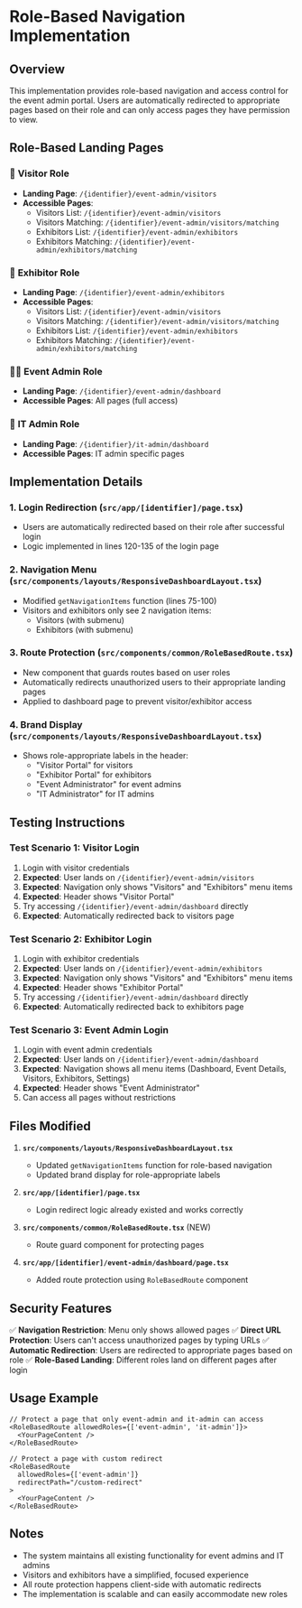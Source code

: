 # Role-Based Navigation Implementation

## Overview
This implementation provides role-based navigation and access control for the event admin portal. Users are automatically redirected to appropriate pages based on their role and can only access pages they have permission to view.

## Role-Based Landing Pages

### 🎯 **Visitor Role**
- **Landing Page**: `/{identifier}/event-admin/visitors`
- **Accessible Pages**:
  - Visitors List: `/{identifier}/event-admin/visitors`
  - Visitors Matching: `/{identifier}/event-admin/visitors/matching`
  - Exhibitors List: `/{identifier}/event-admin/exhibitors`
  - Exhibitors Matching: `/{identifier}/event-admin/exhibitors/matching`

### 🏢 **Exhibitor Role**
- **Landing Page**: `/{identifier}/event-admin/exhibitors`
- **Accessible Pages**:
  - Visitors List: `/{identifier}/event-admin/visitors`
  - Visitors Matching: `/{identifier}/event-admin/visitors/matching`
  - Exhibitors List: `/{identifier}/event-admin/exhibitors`
  - Exhibitors Matching: `/{identifier}/event-admin/exhibitors/matching`

### 👨‍💼 **Event Admin Role**
- **Landing Page**: `/{identifier}/event-admin/dashboard`
- **Accessible Pages**: All pages (full access)

### 🔧 **IT Admin Role**
- **Landing Page**: `/{identifier}/it-admin/dashboard`
- **Accessible Pages**: IT admin specific pages

## Implementation Details

### 1. **Login Redirection** (`src/app/[identifier]/page.tsx`)
- Users are automatically redirected based on their role after successful login
- Logic implemented in lines 120-135 of the login page

### 2. **Navigation Menu** (`src/components/layouts/ResponsiveDashboardLayout.tsx`)
- Modified `getNavigationItems` function (lines 75-100)
- Visitors and exhibitors only see 2 navigation items:
  - Visitors (with submenu)
  - Exhibitors (with submenu)

### 3. **Route Protection** (`src/components/common/RoleBasedRoute.tsx`)
- New component that guards routes based on user roles
- Automatically redirects unauthorized users to their appropriate landing pages
- Applied to dashboard page to prevent visitor/exhibitor access

### 4. **Brand Display** (`src/components/layouts/ResponsiveDashboardLayout.tsx`)
- Shows role-appropriate labels in the header:
  - "Visitor Portal" for visitors
  - "Exhibitor Portal" for exhibitors
  - "Event Administrator" for event admins
  - "IT Administrator" for IT admins

## Testing Instructions

### Test Scenario 1: Visitor Login
1. Login with visitor credentials
2. **Expected**: User lands on `/{identifier}/event-admin/visitors`
3. **Expected**: Navigation only shows "Visitors" and "Exhibitors" menu items
4. **Expected**: Header shows "Visitor Portal"
5. Try accessing `/{identifier}/event-admin/dashboard` directly
6. **Expected**: Automatically redirected back to visitors page

### Test Scenario 2: Exhibitor Login
1. Login with exhibitor credentials
2. **Expected**: User lands on `/{identifier}/event-admin/exhibitors`
3. **Expected**: Navigation only shows "Visitors" and "Exhibitors" menu items
4. **Expected**: Header shows "Exhibitor Portal"
5. Try accessing `/{identifier}/event-admin/dashboard` directly
6. **Expected**: Automatically redirected back to exhibitors page

### Test Scenario 3: Event Admin Login
1. Login with event admin credentials
2. **Expected**: User lands on `/{identifier}/event-admin/dashboard`
3. **Expected**: Navigation shows all menu items (Dashboard, Event Details, Visitors, Exhibitors, Settings)
4. **Expected**: Header shows "Event Administrator"
5. Can access all pages without restrictions

## Files Modified

1. **`src/components/layouts/ResponsiveDashboardLayout.tsx`**
   - Updated `getNavigationItems` function for role-based navigation
   - Updated brand display for role-appropriate labels

2. **`src/app/[identifier]/page.tsx`**
   - Login redirect logic already existed and works correctly

3. **`src/components/common/RoleBasedRoute.tsx`** (NEW)
   - Route guard component for protecting pages

4. **`src/app/[identifier]/event-admin/dashboard/page.tsx`**
   - Added route protection using `RoleBasedRoute` component

## Security Features

✅ **Navigation Restriction**: Menu only shows allowed pages
✅ **Direct URL Protection**: Users can't access unauthorized pages by typing URLs
✅ **Automatic Redirection**: Users are redirected to appropriate pages based on role
✅ **Role-Based Landing**: Different roles land on different pages after login

## Usage Example

```tsx
// Protect a page that only event-admin and it-admin can access
<RoleBasedRoute allowedRoles={['event-admin', 'it-admin']}>
  <YourPageContent />
</RoleBasedRoute>

// Protect a page with custom redirect
<RoleBasedRoute 
  allowedRoles={['event-admin']} 
  redirectPath="/custom-redirect"
>
  <YourPageContent />
</RoleBasedRoute>
```

## Notes

- The system maintains all existing functionality for event admins and IT admins
- Visitors and exhibitors have a simplified, focused experience
- All route protection happens client-side with automatic redirects
- The implementation is scalable and can easily accommodate new roles 